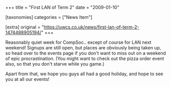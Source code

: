 +++
title = "First LAN of Term 2"
date = "2009-01-10"

[taxonomies]
categories = ["News Item"]

[extra]
original = "https://uwcs.co.uk/news/first-lan-of-term-2-1474488905194/"
+++

Reasonably quiet week for CompSoc.. except of course for LAN next weekend\! Signups are still open, but places are obviously being taken up, so head over to the events page if you don't want to miss out on a weekend of epic procrastination. (You might want to check out the pizza order event also, so that you don't starve while you game.)

Apart from that, we hope you guys all had a good holiday, and hope to see you at all our events\!

